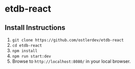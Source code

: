 # etdb-react

## Install Instructions
1. `git clone https://github.com/ostlerdev/etdb-react`
2. `cd etdb-react`
3. `npm install`
4. `npm run start:dev`
5. Browse to `http://localhost:8080/` in your local browser.